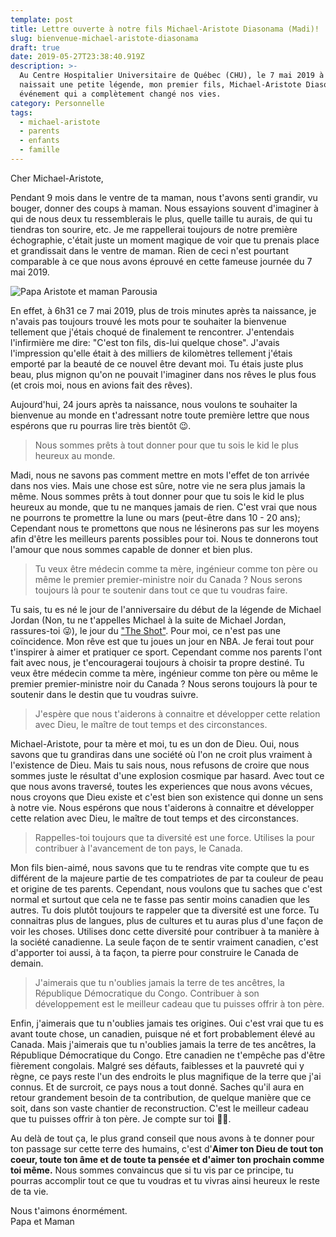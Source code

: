 ```yaml
---
template: post
title: Lettre ouverte à notre fils Michael-Aristote Diasonama (Madi)!
slug: bienvenue-michael-aristote-diasonama
draft: true
date: 2019-05-27T23:38:40.919Z
description: >-
  Au Centre Hospitalier Universitaire de Québec (CHU), le 7 mai 2019 à 6h28,
  naissait une petite légende, mon premier fils, Michael-Aristote Diasonama. Un
  événement qui a complètement changé nos vies.
category: Personnelle
tags:
  - michael-aristote
  - parents
  - enfants
  - famille
---
```

Cher Michael-Aristote,

Pendant 9 mois dans le ventre de ta maman, nous t'avons senti grandir, vu bouger, donner des coups à maman. Nous essayions souvent d'imaginer à qui de nous deux tu ressemblerais le plus, quelle taille tu aurais, de qui tu tiendras ton sourire, etc. Je me rappellerai toujours de notre première échographie, c'était juste un moment magique de voir que tu prenais place et grandissait dans le ventre de maman. Rien de ceci n'est pourtant comparable à ce que nous avons éprouvé en cette fameuse journée du 7 mai 2019.



![](/media/1e8ade26948f4ab0a6841941b843690c.jpg "Papa Aristote et maman Parousia")



En effet, à 6h31 ce 7 mai 2019, plus de trois minutes après ta naissance, je n'avais pas toujours trouvé les mots pour te souhaiter la bienvenue tellement que j'étais choqué de finalement te rencontrer. J'entendais l'infirmière me dire: "C'est ton fils, dis-lui quelque chose". J'avais l'impression qu'elle était à des milliers de kilomètres tellement j'étais emporté par la beauté de ce nouvel être devant moi. Tu étais juste plus beau, plus mignon qu'on ne pouvait l'imaginer dans nos rêves le plus fous (et crois moi, nous en avions fait des rêves).

Aujourd'hui, 24 jours après ta naissance, nous voulons te souhaiter la bienvenue au monde en t'adressant notre toute première lettre que nous espérons que ru pourras lire très bientôt 😉.

> Nous sommes prêts à tout donner pour que tu sois le kid le plus heureux au monde.

Madi, nous ne savons pas comment mettre en mots l'effet de ton arrivée dans nos vies. Mais une chose est sûre, notre vie ne sera plus jamais la même. Nous sommes prêts à tout donner pour que tu sois le kid le plus heureux au monde, que tu ne manques jamais de rien. C'est vrai que nous ne  pourrons te promettre la lune ou mars (peut-être dans 10 - 20 ans); Cependant nous te promettons que nous ne lésinerons pas sur les moyens afin d'être les meilleurs parents possibles pour toi. Nous te donnerons tout l'amour que nous sommes capable de donner et bien plus.

> Tu veux être médecin comme ta mère, ingénieur comme ton père ou même le premier premier-ministre noir du Canada ? Nous serons toujours là pour te soutenir dans tout ce que tu voudras faire.

Tu sais, tu es né le jour de l'anniversaire du début de la légende de Michael Jordan (Non, tu ne t'appelles Michael à la suite de Michael Jordan, rassures-toi 😜), le jour du <a href="https://en.wikipedia.org/wiki/The_Shot" target="_blank" rel="nofollow">"The Shot"</a>. Pour moi, ce n'est pas une coïncidence. Mon rêve est que tu joues un jour en NBA. Je ferai tout pour t'inspirer à aimer et pratiquer ce sport. Cependant comme nos parents l'ont fait avec nous, je t'encouragerai toujours à choisir ta propre destiné. Tu veux être médecin comme ta mère, ingénieur comme ton père ou même le premier premier-ministre noir du Canada ? Nous serons toujours là pour te soutenir dans le destin que tu voudras suivre.

> J'espère que nous t'aiderons à connaitre et développer cette relation avec Dieu, le maître de tout temps et des circonstances.

Michael-Aristote, pour ta mère et moi, tu es un don de Dieu. Oui, nous savons que tu grandiras dans une société où l'on ne croit plus vraiment à l'existence de Dieu. Mais tu sais nous, nous refusons de croire que nous sommes juste le résultat d'une explosion cosmique par hasard. Avec tout ce que nous avons traversé, toutes les experiences que nous avons vécues, nous croyons que Dieu existe et c'est bien son existence qui donne un sens à notre vie. Nous espérons que nous t'aiderons à connaitre et développer cette relation avec Dieu, le maître de tout temps et des circonstances.

> Rappelles-toi toujours que ta diversité est une force. Utilises la pour contribuer à l'avancement de ton pays, le Canada.

Mon fils bien-aimé, nous savons que tu te rendras vite compte que tu es différent de la majeure partie de tes compatriotes de par ta couleur de peau et origine de tes parents. Cependant, nous voulons que tu saches que c'est normal et surtout que cela ne te fasse pas sentir moins canadien que les autres. Tu dois plutôt toujours te rappeler que ta diversité est une force. Tu connaitras plus de langues, plus de cultures et tu auras plus d'une façon de voir les choses. Utilises donc cette diversité pour contribuer à ta manière à la société canadienne. La seule façon de te sentir vraiment canadien, c'est d'apporter toi aussi, à ta façon, ta pierre pour construire le Canada de demain.

> J'aimerais que tu n'oublies jamais la terre de tes ancêtres, la République Démocratique du Congo. Contribuer à son développement est le meilleur cadeau que tu puisses offrir à ton père.

Enfin, j'aimerais que tu n'oublies jamais tes origines. Oui c'est vrai que tu es avant toute chose, un canadien, puisque né et fort probablement élevé au Canada. Mais j'aimerais que tu n'oublies jamais la terre de tes ancêtres, la République Démocratique du Congo. Etre canadien ne t'empêche pas d'être fièrement congolais. Malgré ses défauts, faiblesses et la pauvreté qui y règne, ce pays reste l'un des endroits le plus magnifique de la terre que j'ai connus. Et de surcroit, ce pays nous a tout donné. Saches qu'il aura en retour grandement besoin de ta contribution, de quelque manière que ce soit, dans son vaste chantier de reconstruction. C'est le meilleur cadeau que tu puisses offrir à ton père. Je compte sur toi 💪🏾.

Au delà de tout ça, le plus grand conseil que nous avons à te donner pour ton passage sur cette terre des humains, c'est d'**Aimer ton Dieu de tout ton coeur, toute ton âme et de toute ta pensée et d'aimer ton prochain comme toi même.** Nous sommes convaincus que si tu vis par ce principe, tu pourras accomplir tout ce que tu voudras et tu vivras ainsi heureux le reste de ta vie.

Nous t'aimons énormément. \
Papa et Maman
